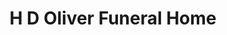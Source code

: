 ---
title: "H D Oliver Funeral Home"
url: /chesapeake/h-d-oliver-funeral-home/
shop: funeral directors
---